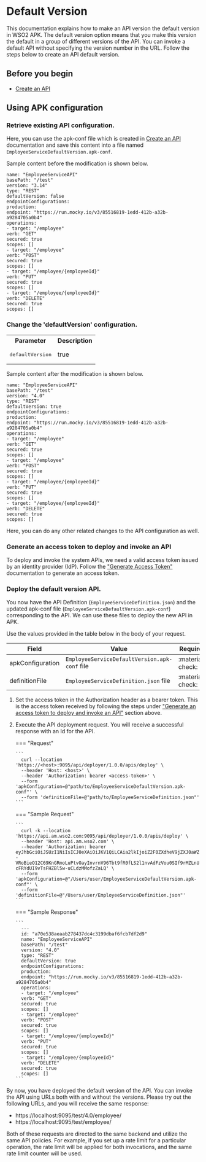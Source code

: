 # Default Version

This documentation explains how to make an API version the default version in WSO2 APK. The default version option means that you make this version the default in a group of different versions of the API. You can invoke a default API without specifying the version number in the URL. Follow the steps below to create an API default version.

## Before you begin

- [Create an API](../../get-started/quick-start-guide.md)

## Using APK configuration

### Retrieve existing API configuration.
Here, you can use the apk-conf file which is created in [Create an API](../../get-started/quick-start-guide.md) documentation and save this content into a file named `EmployeeServiceDefaultVersion.apk-conf`.

Sample content before the modification is shown below.
   ```
   name: "EmployeeServiceAPI"
   basePath: "/test"
   version: "3.14"
   type: "REST"
   defaultVersion: false
   endpointConfigurations:
   production:
   endpoint: "https://run.mocky.io/v3/85516819-1edd-412b-a32b-a9284705a0b4"
   operations:
   - target: "/employee"
   verb: "GET"
   secured: true
   scopes: []
   - target: "/employee"
   verb: "POST"
   secured: true
   scopes: []
   - target: "/employee/{employeeId}"
   verb: "PUT"
   secured: true
   scopes: []
   - target: "/employee/{employeeId}"
   verb: "DELETE"
   secured: true
   scopes: []
   ```

### Change the 'defaultVersion' configuration.
<table>
        <tbody>
            <tr>
                <th colspan="2" >Parameter</th>
                <th>Description</th>
            </tr>
            <tr>
                <td colspan="2" class="confluenceTd"><pre>defaultVersion</pre></td>
                <td class="confluenceTd">true</td>
            </tr>
        </tbody>
</table>

   Sample content after the modification is shown below.
   ```
   name: "EmployeeServiceAPI"
   basePath: "/test"
   version: "4.0"
   type: "REST"
   defaultVersion: true
   endpointConfigurations:
   production:
   endpoint: "https://run.mocky.io/v3/85516819-1edd-412b-a32b-a9284705a0b4"
   operations:
   - target: "/employee"
   verb: "GET"
   secured: true
   scopes: []
   - target: "/employee"
   verb: "POST"
   secured: true
   scopes: []
   - target: "/employee/{employeeId}"
   verb: "PUT"
   secured: true
   scopes: []
   - target: "/employee/{employeeId}"
   verb: "DELETE"
   secured: true
   scopes: []
   ```
   
Here, you can do any other related changes to the API configuration as well.

### Generate an access token to deploy and invoke an API

To deploy and invoke the system APIs, we need a valid access token issued by an identity provider (IdP). Follow the ["Generate Access Token"](../../develop-and-deploy-api/security/generate-access-token.md) documentation to generate an access token.


### Deploy the default version API.

You now have the API Definition (`EmployeeServiceDefinition.json`) and the updated apk-conf file (`EmployeeServiceDefaultVersion.apk-conf`) corresponding to the API. We can use these files to deploy the new API in APK.

Use the values provided in the table below in the body of your request.

   |    Field        | Value                                 | Required|
   |---------------------------------------|---------------------------------------------|---------------------------------------------|
   | apkConfiguration       | `EmployeeServiceDefaultVersion.apk-conf` file     |:material-check:|
   | definitionFile   | `EmployeeServiceDefinition.json` file |:material-check:|

1.  Set the access token in the Authorization header as a bearer token. This is the access token received by following the steps under ["Generate an access token to deploy and invoke an API"](#generate-an-access-token-to-deploy-and-invoke-an-api) section above.
2.  Execute the API deployment request. You will receive a successful response with an Id for the API.

    === "Request"

        ```
          curl --location 'https://<host>:9095/api/deployer/1.0.0/apis/deploy' \
          --header 'Host: <host>' \
          --header 'Authorization: bearer <access-token>' \
          --form 'apkConfiguration=@"path/to/EmployeeServiceDefaultVersion.apk-conf"' \
          --form 'definitionFile=@"path/to/EmployeeServiceDefinition.json"'
        ```

    === "Sample Request"

        ```
          curl -k --location 'https://api.am.wso2.com:9095/api/deployer/1.0.0/apis/deploy' \
          --header 'Host: api.am.wso2.com' \
          --header 'Authorization: bearer eyJhbGciOiJSUzI1NiIsICJ0eXAiOiJKV1QiLCAia2lkIjoiZ2F0ZXdheV9jZXJ0aWZpY2F0ZV9hbGlhcyJ9.eyJpc3MiOiJodHRwczovL2lkcC5hbS53c28yLmNvbS90b2tlbiIsICJzdWIiOiI0NWYxYzVjOC1hOTJlLTExZWQtYWZhMS0wMjQyYWMxMjAwMDIiLCAiZXhwIjoxNjg4MTMxNDQ0LCAibmJmIjoxNjg4MTI3ODQ0LCAiaWF0IjoxNjg4MTI3ODQ0LCAianRpIjoiMDFlZTE3NDEtMDA0Ni0xOGE2LWFhMjEtYmQwYTk4ZjYzNzkwIiwgImNsaWVudElkIjoiNDVmMWM1YzgtYTkyZS0xMWVkLWFmYTEtMDI0MmFjMTIwMDAyIiwgInNjb3BlIjoiZGVmYXVsdCJ9.RfKQq2fUZKZFAyjimvsPD3cOzaVWazabmq7b1iKYacqIdNjkvO9CQmu7qdtrVNDmdZ_gHhWLXiGhN4UTSCXv_n1ArDnxTLFBroRS8dxuFBZoD9Mpj10vYFSDDhUfFqjgMqtpr30TpDMfee1wkqB6K757ZSjgCDa0hAbv555GkLdZtRsSgR3xWcxPBsIozqAMFDCWoUCbgTQuA5OiEhhpVco2zv4XLq2sz--VRoBieO12C69KnGRmoLuPtvOayInvrnV96Tbt9fR0fLS2l1nvAdFzVou0SIf9rMZLnURLVQQYE64GR14m-cFRYdUI9vTsFHZBl5w-uCLdzMMofzZaLQ' \
          --form 'apkConfiguration=@"/Users/user/EmployeeServiceDefaultVersion.apk-conf"' \
          --form 'definitionFile=@"/Users/user/EmployeeServiceDefinition.json"'
        ```

    === "Sample Response"

        ```
          ---
          id: "a70e538aeaab278437dc4c3199dbaf6fcb7df2d9"
          name: "EmployeeServiceAPI"
          basePath: "/test"
          version: "4.0"
          type: "REST"
          defaultVersion: true
          endpointConfigurations:
          production:
          endpoint: "https://run.mocky.io/v3/85516819-1edd-412b-a32b-a9284705a0b4"
          operations:
          - target: "/employee"
          verb: "GET"
          secured: true
          scopes: []
          - target: "/employee"
          verb: "POST"
          secured: true
          scopes: []
          - target: "/employee/{employeeId}"
          verb: "PUT"
          secured: true
          scopes: []
          - target: "/employee/{employeeId}"
          verb: "DELETE"
          secured: true
          scopes: []
        ```

By now, you have deployed the default version of the API. You can invoke the API using URLs both with and without the versions. Please try out the following URLs, and you will receive the same response:

- https://localhost:9095/test/4.0/employee/
- https://localhost:9095/test/employee/

Both of these requests are directed to the same backend and utilize the same API policies. For example, if you set up a rate limit for a particular operation, the rate limit will be applied for both invocations, and the same rate limit counter will be used.
